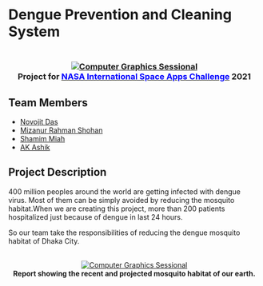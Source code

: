 # Dengue Prevention and Cleaning System

<h3 align="center">
  <br>
  <a href=""><img src="https://i.imgur.com/WHk078k.png" alt="Computer Graphics Sessional"></a>
  <br>
Project for <a href="https://www.spaceappschallenge.org/"><span style="color:blue;">NASA International Space Apps Challenge</span></a> 2021
  <br>
</h3>

## Team Members 
- [Novojit Das]()
- [Mizanur Rahman Shohan]()
- [Shamim Miah]()
- [AK Ashik]()

## Project Description 

400 million peoples around the world are getting infected with dengue virus. Most of them can be simply avoided by reducing the mosquito habitat.When we are creating this project, more than 200 patients hospitalized just because of dengue in last 24 hours.

So our team take the responsibilities of reducing the dengue mosquito habitat of Dhaka City. 

<p align="center">
  <br>
  <a href=""><img src="https://i.imgur.com/QzmkaNh.gif" alt="Computer Graphics Sessional"></a>
  <br>
  <strong>Report showing the recent and projected mosquito habitat of our earth.</strong>
  <br>
</p>




